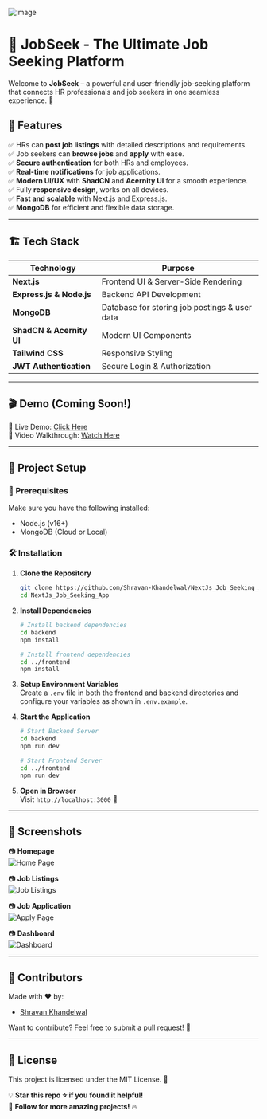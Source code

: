 ![image](https://github.com/user-attachments/assets/35c1b92c-ade3-459f-92b7-e73702c55e9f)

# 🚀 JobSeek - The Ultimate Job Seeking Platform

Welcome to **JobSeek** – a powerful and user-friendly job-seeking platform that connects HR professionals and job seekers in one seamless experience. 🎯

## 🌟 Features

✅ HRs can **post job listings** with detailed descriptions and requirements.  
✅ Job seekers can **browse jobs** and **apply** with ease.  
✅ **Secure authentication** for both HRs and employees.  
✅ **Real-time notifications** for job applications.  
✅ **Modern UI/UX** with **ShadCN** and **Acernity UI** for a smooth experience.  
✅ Fully **responsive design**, works on all devices.  
✅ **Fast and scalable** with Next.js and Express.js.  
✅ **MongoDB** for efficient and flexible data storage.  

---

## 🏗️ Tech Stack

| Technology   | Purpose      |
|-------------|-------------|
| **Next.js**  | Frontend UI & Server-Side Rendering |
| **Express.js & Node.js** | Backend API Development |
| **MongoDB**  | Database for storing job postings & user data |
| **ShadCN & Acernity UI** | Modern UI Components |
| **Tailwind CSS** | Responsive Styling |
| **JWT Authentication** | Secure Login & Authorization |

---

## 🎬 Demo (Coming Soon!)
🚀 Live Demo: [Click Here](#)  
🎥 Video Walkthrough: [Watch Here](#)  

---

## 📂 Project Setup

### 🔧 Prerequisites
Make sure you have the following installed:
- Node.js (v16+)
- MongoDB (Cloud or Local)

### 🛠️ Installation
1. **Clone the Repository**
   ```sh
   git clone https://github.com/Shravan-Khandelwal/NextJs_Job_Seeking_App.git
   cd NextJs_Job_Seeking_App
   ```

2. **Install Dependencies**
   ```sh
   # Install backend dependencies
   cd backend
   npm install
   
   # Install frontend dependencies
   cd ../frontend
   npm install
   ```

3. **Setup Environment Variables**  
   Create a `.env` file in both the frontend and backend directories and configure your variables as shown in `.env.example`.

4. **Start the Application**
   ```sh
   # Start Backend Server
   cd backend
   npm run dev
   
   # Start Frontend Server
   cd ../frontend
   npm run dev
   ```

5. **Open in Browser**  
   Visit `http://localhost:3000` 🚀

---

## 📸 Screenshots

📷 **Homepage**  
![Home Page](#)

📷 **Job Listings**  
![Job Listings](#)

📷 **Job Application**  
![Apply Page](#)

📷 **Dashboard**  
![Dashboard](#)

---

## 👥 Contributors
Made with ❤️ by:
- [Shravan Khandelwal](https://github.com/Shravan-Khandelwal)

Want to contribute? Feel free to submit a pull request! 🚀

---

## 📜 License
This project is licensed under the MIT License. 📜

💡 **Star this repo ⭐ if you found it helpful!**  
📢 **Follow for more amazing projects!** 🔥

